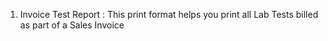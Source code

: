1. Invoice Test Report : This print format helps you print all Lab Tests billed as part of a Sales Invoice
